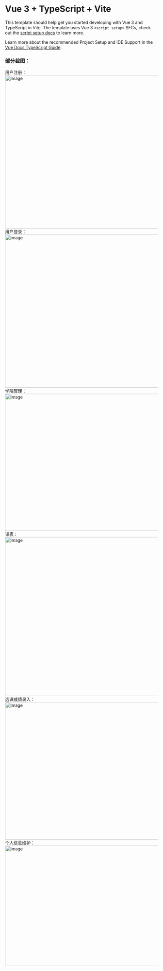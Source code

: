 # Vue 3 + TypeScript + Vite

This template should help get you started developing with Vue 3 and TypeScript in Vite. The template uses Vue 3 `<script setup>` SFCs, check out the [script setup docs](https://v3.vuejs.org/api/sfc-script-setup.html#sfc-script-setup) to learn more.

Learn more about the recommended Project Setup and IDE Support in the [Vue Docs TypeScript Guide](https://vuejs.org/guide/typescript/overview.html#project-setup).

### 部分截图：
用户注册：
<img width="957" height="504" alt="image" src="https://github.com/user-attachments/assets/423d1b6a-afd3-4cef-aa62-de810299e121" /></br>
用户登录：
<img width="957" height="504" alt="image" src="https://github.com/user-attachments/assets/45987876-294e-4bb7-b02d-dc4c99a4053c" /></br>
学院管理：
<img width="922" height="451" alt="image" src="https://github.com/user-attachments/assets/a8c51c78-3cdb-4489-a470-a674830ca350" /></br>
课表：
<img width="920" height="523" alt="image" src="https://github.com/user-attachments/assets/4d391374-ea2f-4c4e-9589-e454b57449ca" /></br>
选课成绩录入：
<img width="924" height="452" alt="image" src="https://github.com/user-attachments/assets/073ae724-6197-43bc-8239-8f94e3e6133c" /></br>
个人信息维护：
<img width="909" height="396" alt="image" src="https://github.com/user-attachments/assets/2a44c8c5-1580-4924-bae7-54f51b74d074" /></br>





